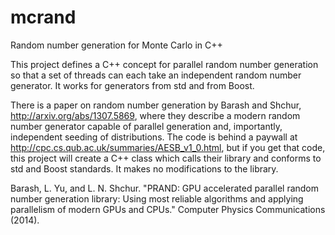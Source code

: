 mcrand
======

Random number generation for Monte Carlo in C++

This project defines a C++ concept for parallel random
number generation so that a set of threads can each take
an independent random number generator. It works for generators
from std and from Boost.

There is a paper on random number generation 
by Barash and Shchur, http://arxiv.org/abs/1307.5869,
where they describe a modern random number generator capable
of parallel generation and, importantly, independent seeding
of distributions. The code is behind a paywall
at http://cpc.cs.qub.ac.uk/summaries/AESB_v1_0.html, but if you
get that code, this project will create a C++
class which calls their library and conforms to std
and Boost standards. It makes no
modifications to the library.

Barash, L. Yu, and L. N. Shchur. "PRAND: GPU accelerated parallel random number generation library: Using most reliable algorithms and applying parallelism of modern GPUs and CPUs." Computer Physics Communications (2014).
